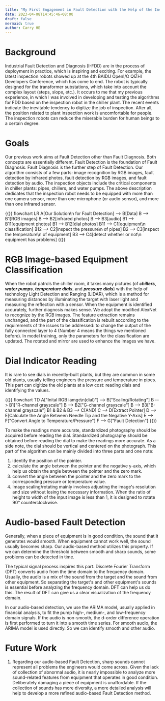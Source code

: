 ```yaml
---
title: "My First Engagement in Fault Detection with the Help of the Inspection Robot in the Chiller Plant"
date: 2023-04-08T14:45:46+08:00
draft: false
mermaid: true
author: Carry HE
---
```


# Background

Industrial Fault Detection and Diagnosis (I-FDD) are in the process of deployment in practice, which is inspiring and exciting. For example, the latest inspection robots showed up at the 4th BAIDU OpenI/O QIZHI Developers Conference, which has come to end. The robot is typically designed for the transformer substations, which take into account the complex layout (steps, slope, etc.). It occurs to me that my previous experience, in which I was involved in developing and testing the algorithms for FDD based on the inspection robot in the chiller plant. The recent events indicate the inevitable tendency to digitize the job of inspection. After all, the position related to plant inspection work is uncomfortable for people. The inspection robots can reduce the miserable burden for human beings to a certain degree.

# Goals

Our previous work aims at Fault Detection other than Fault Diagnosis. Both concepts are essentially different. Fault Detection is the foundation of Fault Diagnosis. Fault Diagnosis is the further step of Fault Detection. Our algorithm consists of a few parts: image recognition by RGB images, fault detection by infrared photos, fault detection by RGB images, and fault detection by audio. The inspection objects include the critical components in chiller plants: pipes, chillers, and water pumps. The above description dedicates that the inspection robot needs to be equipped with more than one camera sensor, more than one microphone (or audio sensor), and more than one infrared sensor.

{{<mermaid>}}
flowchart LR
    A[Our Solution\n for Fault Detection] --> B[Data]
    B --> B1[RGB images]
    B --> B2[infrared photos]
    B --> B3[audio]
    B1 --> B11[equipment photos]
    B1 --> B12[dial photos]
    B11 --> C1[equipment\n classification]
    B12 --> C2[inspect the pressure\n of pipes]
    B2 --> C3[inspect the temperature\n of equipment]
    B3 --> C4[detect whether or not\n equipment has problems]
{{</mermaid>}}
&nbsp;

# RGB Image-based Equipment Classification

When the robot patrols the chiller room, it takes many pictures (of ***chillers***, ***water pumps***, ***temperature dials***, and ***pressure dials***) with the help of technology Light Detection and Ranging (LIDAR), which is a method for measuring distances by illuminating the target with laser light and measuring the reflection with a sensor. When the equipment is identified accurately, further diagnosis makes sense. We adopt the modified AlexNet to recognize by the RGB images. The feature extraction remains unchanged, and the part of the classification is rebuilt according to the requirements of the issues to be addressed: to change the output of the fully connected layer to 4 (Number 4 means the things we mentioned before). In model training, only the parameters for the classification are updated. The rotated and mirror are used to enhance the images we have.

# Dial Indicator Reading

It is rare to see dials in recently-built plants, but they are common in some old plants, usually telling engineers the pressure and temperature in pipes. This part can digitize the old plants at a low cost: reading dials and identifying the values.

{{<mermaid align="center">}}
flowchart TD
    A["Inital RGB iamge\n(dial)"] --> B["Scaling/Rotating"]
    B --> B1["R-channel grayscale"]
    B --> B2["G-channel grayscale"]
    B --> B3["B-channel grayscale"]
    B1 & B2 & B3 --> C[AND]
    C --> D[Extract Pointer]
    D --> E[Calculate the Angle Between Needle Tip and the Negative Y-Axis]
    E --> F["Convert Angle to Temperature/Pressure"]
    F --> G["Fault Detection"]
{{</mermaid>}}

To make the readings more accurate, standardized photography should be acquired before reading the dial. Standardized photography should be obtained before reading the dial to make the readings more accurate. As a side note, the dial should be vertical and centered on the photograph. This part of the algorithm can be mainly divided into three parts and one note:

1. identify the position of the pointer.  
2. calculate the angle between the pointer and the negative y-axis, which help us obtain the angle between the pointer and the zero mark.  
3. convert the angle between the pointer and the zero mark to the corresponding pressure or temperature value.
4. Image scaling/rotating mainly involves adjusting the image's resolution and size without losing the necessary information. When the ratio of height to width of the input image is less than 1, it is designed to rotate 90° counterclockwise.

# Audio-based Fault Detection

Generally, when a piece of equipment is in good condition, the sound that it generates would smooth. When equipment cannot work well, the sound usually becomes sharp. Our audio-based method utilizes this property. If we can determine the threshold between smooth and sharp sounds, some problems can be detected in time.

The typical signal process inspires this part. Discrete Fourier Transform (DFT) converts audio from the time domain to the frequency domain. Usually, the audio is a mix of the sound from the target and the sound from other equipment. So separating the target's and other equipment's sounds is essential before analyzing the frequency domain. DFT can help us do this. The result of DFT can give us a clear visualization of the frequency domain.

In our audio-based detection, we use the ARIMA model, usually applied in financial analysis, to fit the pump high-, medium-, and low-frequency domain signals. If the audio is non-smooth, the d-order difference operation is first performed to turn it into a smooth time series. For smooth audio, the ARIMA model is used directly. So we can identify smooth and other audio.

# Future Work

1. Regarding our audio-based Fault Detection, sharp sounds cannot represent all problems the engineers would come across. Given the lack of collection of abnormal audio, it is nearly impossible to analyze more sound-related features from equipment that operates in good condition. Deliberately damaging a piece of equipment is unaffordable. If the collection of sounds has more diversity, a more detailed analysis will help to develop a more refined audio-based Fault Detection method.